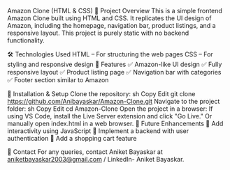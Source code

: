 Amazon Clone (HTML & CSS)
📌 Project Overview
This is a simple frontend Amazon Clone built using HTML and CSS. It replicates the UI design of Amazon, including the homepage, navigation bar, product listings, and a responsive layout. This project is purely static with no backend functionality.

🛠 Technologies Used
HTML – For structuring the web pages
CSS – For styling and responsive design
🎯 Features
✅ Amazon-like UI design
✅ Fully responsive layout
✅ Product listing page
✅ Navigation bar with categories
✅ Footer section similar to Amazon

📂 Installation & Setup
Clone the repository:
sh
Copy
Edit
git clone https://github.com/Anibayaskar/Amazon-Clone.git
Navigate to the project folder:
sh
Copy
Edit
cd Amazon-Clone
Open the project in a browser:
If using VS Code, install the Live Server extension and click "Go Live."
Or manually open index.html in a web browser.
📌 Future Enhancements
🚀 Add interactivity using JavaScript
🚀 Implement a backend with user authentication
🚀 Add a shopping cart feature

📧 Contact
For any queries, contact Aniket Bayaskar at aniketbayaskar2003@gmail.com / LinkedIn- Aniket Bayaskar.
